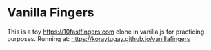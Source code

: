 # Vanilla Fingers
This is a toy https://10fastfingers.com clone in vanilla js for practicing purposes.
Running at: https://koraytugay.github.io/vanillafingers
